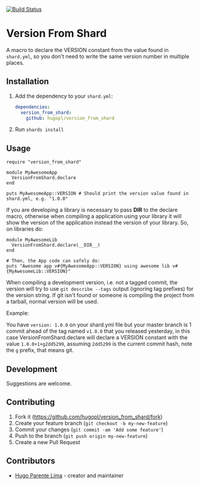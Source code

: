 [![Build Status](https://travis-ci.org/hugopl/version_from_shard.svg?branch=master)](https://travis-ci.org/hugopl/version_from_shard)

# Version From Shard

A macro to declare the VERSION constant from the value found in `shard.yml`, so you don't need to write the same version number in multiple places.

## Installation

1. Add the dependency to your `shard.yml`:

   ```yaml
   dependencies:
     version_from_shard:
       github: hugopl/version_from_shard
   ```

2. Run `shards install`

## Usage


```crystal
require "version_from_shard"

module MyAwesomeApp
  VersionFromShard.declare
end

puts MyAwesomeApp::VERSION # Should print the version value found in shard.yml, e.g. "1.0.0"
```

If you are developing a library is necessary to pass __DIR__ to the declare macro, otherwise when compiling a
application using your library it will show the version of the application instead the version of your library.
So, on libraries do:

```crystal
module MyAwesomeLib
  VersionFromShard.declare(__DIR__)
end

# Then, the App code can safely do:
puts "Awesome app v#{MyAwesomeApp::VERSION} using awesome lib v#{MyAwesomeLib::VERSION}"
```

When compiling a development version, i.e. not a tagged commit, the version will try to
use `git describe --tags` output (ignoring tag prefixes) for the version string. If git isn't
found or someone is compiling the project from a tarball, normal version will be used.

Example:

You have `version: 1.0.0` on your shard.yml file but your master branch is 1 commit ahead of the tag named `v1.0.0` that you released yesterday, in this case VersionFromShard.declare will declare a VERSION constant with the value `1.0.0+1+g2dd5299`, assuming `2dd5299` is the current commit hash, note the `g` prefix, that means git.

## Development

Suggestions are welcome.

## Contributing

1. Fork it (<https://github.com/hugopl/version_from_shard/fork>)
2. Create your feature branch (`git checkout -b my-new-feature`)
3. Commit your changes (`git commit -am 'Add some feature'`)
4. Push to the branch (`git push origin my-new-feature`)
5. Create a new Pull Request

## Contributors

- [Hugo Parente Lima](https://github.com/hugopl) - creator and maintainer
